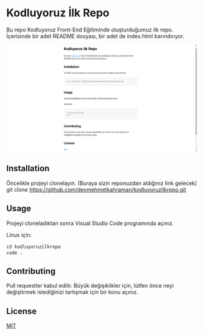 # Kodluyoruz İlk Repo
Bu repo Kodluyoruz Front-End Eğitiminde oluşturduğumuz ilk repo. İçerisinde bir adet README dosyası, bir adet de index.html barındırıyor.

![](https://raw.githubusercontent.com/Kodluyoruz/taskforce/main/git/odev1/figures/markdown.png)
<!-- @import "[TOC]" {cmd="toc" depthFrom=1 depthTo=6 orderedList=false} -->

## Installation
Öncelikle projeyi clonelayın. (Buraya sizin reponuzdan aldığınız link gelecek)
git clone https://github.com/devmehmetkahraman/kodluyoruzilkrepo.git
## Usage
Projeyi cloneladıktan sonra Visual Studio Code programında açınız.

Linux için:
```
cd kodluyoruzilkrepo
code .
```
## Contributing
Pull requestler kabul edilir. Büyük değişiklikler için, lütfen önce neyi değiştirmek istediğinizi tartışmak için bir konu açınız.
## License
[MIT](https://choosealicense.com/licenses/mit/)

